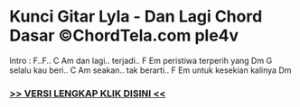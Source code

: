 
 # Kunci Gitar Lyla - Dan Lagi Chord Dasar ©ChordTela.com ple4v


Intro : F..F.. C Am dan lagi.. terjadi.. F Em peristiwa terperih yang Dm G selalu kau beri.. C Am seakan.. tak berarti.. F Em untuk kesekian kalinya Dm

###  <a href="https://shortlighzx.web.app?sq=Kunci Gitar Lyla - Dan Lagi Chord Dasar ©ChordTela.com"> >> VERSI LENGKAP KLIK DISINI << </a>
